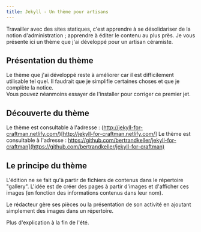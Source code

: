 ```yaml
---
title: Jekyll - Un thème pour artisans
---
```


Travailler avec des sites statiques, c'est apprendre à se désolidariser de la notion d'administration ; apprendre à éditer le contenu au plus près. Je vous présente ici un thème que j'ai développé pour un artisan céramiste.

## Présentation du thème

Le thème que j'ai développé reste à améliorer car il est difficilement utilisable tel quel. Il faudrait que je simplifie certaines choses et que je complète la notice.  
Vous pouvez néanmoins essayer de l'installer pour corriger ce premier jet.

## Découverte du thème

Le thème est consultable à l'adresse : (http://jekyll-for-craftman.netlify.com/)[http://jekyll-for-craftman.netlify.com/]
Le thème est consultable à l'adresse : https://github.com/bertrandkeller/jekyll-for-craftman](https://github.com/bertrandkeller/jekyll-for-craftman)

## Le principe du thème

L'édition ne se fait qu'à partir de fichiers de contenus dans le répertoire "gallery". L'idée est de créer des pages à partir d'images et d'afficher ces images (en fonction des informations contenus dans leur nom).

Le rédacteur gère ses pièces ou la présentation de son activité en ajoutant simplement des images dans un répertoire.

Plus d'explication à la fin de l'été.
